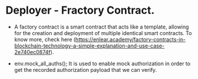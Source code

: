 # Deployer - Fractory Contract.

- A factory contract is a smart contract that acts like a template, allowing for the creation and deployment of multiple identical smart contracts. 
To know more, check here (https://enlear.academy/factory-contracts-in-blockchain-technology-a-simple-explanation-and-use-case-2e740ec0874f).

- env.mock_all_auths();
It is used to enable mock authorization in order to get the recorded authorization payload that we can verify.